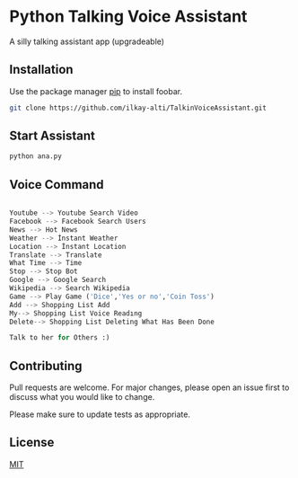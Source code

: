 # Python Talking Voice Assistant

A silly talking assistant app (upgradeable)

## Installation

Use the package manager [pip](https://pip.pypa.io/en/stable/) to install foobar.

```bash
git clone https://github.com/ilkay-alti/TalkinVoiceAssistant.git
```

## Start Assistant

```bash
python ana.py
```

## Voice Command

```python

Youtube --> Youtube Search Video
Facebook --> Facebook Search Users
News --> Hot News
Weather --> İnstant Weather
Location --> İnstant Location
Translate --> Translate
What Time --> Time
Stop --> Stop Bot
Google --> Google Search
Wikipedia --> Search Wikipedia
Game --> Play Game ('Dice','Yes or no','Coin Toss')
Add --> Shopping List Add
My--> Shopping List Voice Readıng
Delete--> Shopping List Deleting What Has Been Done

Talk to her for Others :)

```
## Contributing
Pull requests are welcome. For major changes, please open an issue first to discuss what you would like to change.

Please make sure to update tests as appropriate.

## License
[MIT](https://choosealicense.com/licenses/mit/)

